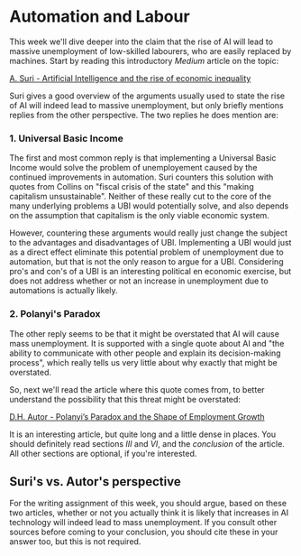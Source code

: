 
# Automation and Labour

This week we'll dive deeper into the claim that the rise of AI will lead to
massive unemployment of low-skilled labourers, who are easily replaced by
machines. Start by reading this introductory *Medium* article on the topic:

[A. Suri - Artificial Intelligence and the rise of economic inequality](https://towardsdatascience.com/artificial-intelligence-and-the-rise-of-economic-inequality-b9d81be58bec)

Suri gives a good overview of the arguments usually used to state the
rise of AI will indeed lead to massive unemployment, but only briefly
mentions replies from the other perspective. The two replies he does mention
are:

### 1. Universal Basic Income

The first and most common reply is that implementing a Universal Basic Income
would solve the problem of unemployement caused by the continued improvements
in automation. Suri counters this solution with quotes from Collins on "fiscal
crisis of the state" and this "making capitalism unsustainable". Neither of
these really cut to the core of the many underlying problems a UBI would
potentially solve, and also depends on the assumption that capitalism is the
only viable economic system.

However, countering these arguments would really just change the subject to
the advantages and disadvantages of UBI. Implementing a UBI would just as a
direct effect eliminate this potential problem of unemployment due to
automation, but that is not the only reason to argue for a UBI. Considering
pro's and con's of a UBI is an interesting political en economic exercise, but
does not address whether or not an increase in unemployment due to automations
is actually likely.

### 2. Polanyi's Paradox

The other reply seems to be that it might be overstated that AI will cause mass
unemployment. It is supported with a single quote about AI and "the ability to
communicate with other people and explain its decision-making process", which
really tells us very little about why exactly that might be overstated.

So, next we'll read the article where this quote comes from, to better
understand the possibility that this threat might be overstated:

[D.H. Autor - Polanyi’s Paradox and the Shape of Employment Growth](polanyis_paradox_2014.pdf)

It is an interesting article, but quite long and a little dense in places.
You should definitely read sections *III* and *VI*, and the *conclusion* of the
article. All other sections are optional, if you're interested.

## Suri's vs. Autor's perspective

For the writing assignment of this week, you should argue, based on these two
articles, whether or not you actually think it is likely that increases in AI
technology will indeed lead to mass unemployment. If you consult other
sources before coming to your conclusion, you should cite these in your answer
too, but this is not required.


